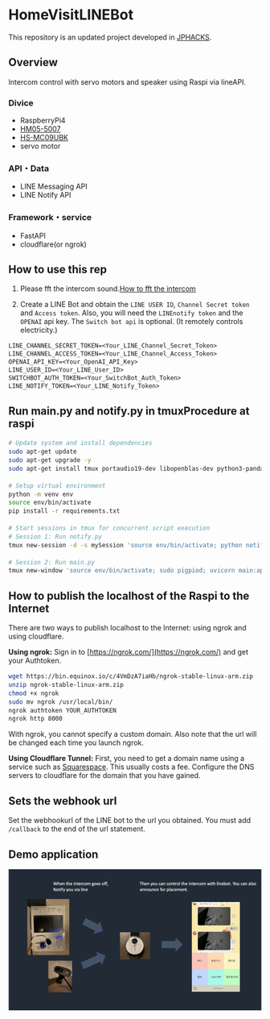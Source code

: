 # HomeVisitLINEBot
This repository is an updated project developed in [JPHACKS](https://github.com/jphacks/TK_2302).

## Overview
Intercom control with servo motors and speaker using Raspi via lineAPI.

### Divice
- RaspberryPi4
- [HM05-5007](https://www.amazon.co.jp/gp/product/B09BN9N1P3/ref=ppx_yo_dt_b_search_asin_image?ie=UTF8&psc=1)
- [HS-MC09UBK](https://www.amazon.co.jp/gp/product/B0B4NMT31T/ref=ppx_yo_dt_b_search_asin_title?ie=UTF8&psc=1)
- servo motor

### API・Data
- LINE Messaging API
- LINE Notify API

### Framework・service
- FastAPI
- cloudflare(or ngrok)

## How to use this rep
1. Please fft the intercom sound.[How to fft the intercom](https://github.com/yukiwith5267/Linebot-Unlocker/tree/main/fft)

2. Create a LINE Bot and obtain the `LINE USER ID`, `Channel Secret token` and `Access token`.
Also, you will need the `LINEnotify token` and the `OPENAI` api key.
The `Switch bot api` is optional. (It remotely controls electricity.)

```.env
LINE_CHANNEL_SECRET_TOKEN=<Your_LINE_Channel_Secret_Token>
LINE_CHANNEL_ACCESS_TOKEN=<Your_LINE_Channel_Access_Token>
OPENAI_API_KEY=<Your_OpenAI_API_Key>
LINE_USER_ID=<Your_LINE_User_ID>
SWITCHBOT_AUTH_TOKEN=<Your_SwitchBot_Auth_Token>
LINE_NOTIFY_TOKEN=<Your_LINE_Notify_Token>
```

## Run main.py and notify.py in tmuxProcedure at raspi

```bash
# Update system and install dependencies
sudo apt-get update
sudo apt-get upgrade -y
sudo apt-get install tmux portaudio19-dev libopenblas-dev python3-pandas fswebcam -y

# Setup virtual environment
python -m venv env
source env/bin/activate
pip install -r requirements.txt

# Start sessions in tmux for concurrent script execution
# Session 1: Run notify.py
tmux new-session -d -s mySession 'source env/bin/activate; python notify.py'

# Session 2: Run main.py
tmux new-window 'source env/bin/activate; sudo pigpiod; uvicorn main:app --host 0.0.0.0 --port 8000 --reload'
```

## How to publish the localhost of the Raspi to the Internet
There are two ways to publish localhost to the Internet: using ngrok and using cloudflare.

**Using ngrok:**
Sign in to [https://ngrok.com/](https://ngrok.com/) and get your Authtoken.

```bash
wget https://bin.equinox.io/c/4VmDzA7iaHb/ngrok-stable-linux-arm.zip
unzip ngrok-stable-linux-arm.zip
chmod +x ngrok
sudo mv ngrok /usr/local/bin/
ngrok authtoken YOUR_AUTHTOKEN
ngrok http 8000
```
With ngrok, you cannot specify a custom domain.
Also note that the url will be changed each time you launch ngrok.

**Using Cloudflare Tunnel:**
First, you need to get a domain name using a service such as [Squarespace](https://domains.squarespace.com/). This usually costs a fee.
Configure the DNS servers to cloudflare for the domain that you have gained.

## Sets the webhook url 
Set the webhookurl of the LINE bot to the url you obtained.
You must add `/callback` to the end of the url statement.

## Demo application
![](images/Screenshot29.png)
